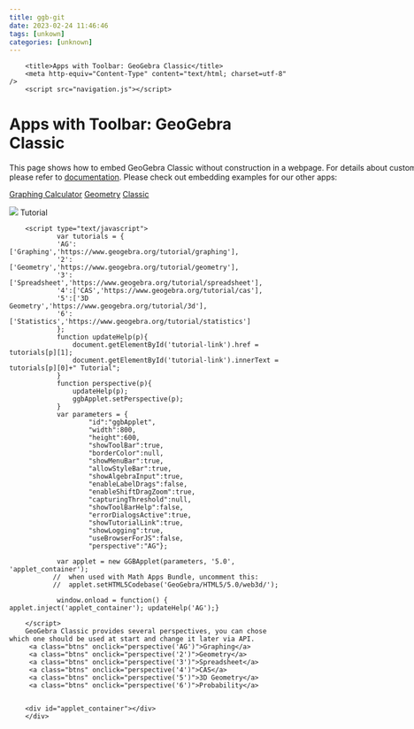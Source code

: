```yaml
---
title: ggb-git
date: 2023-02-24 11:46:46
tags: [unkown]
categories: [unknown]
---
```



        <title>Apps with Toolbar: GeoGebra Classic</title>
        <meta http-equiv="Content-Type" content="text/html; charset=utf-8" />
		<script src="navigation.js"></script>
<div>
        <h1>Apps with Toolbar: GeoGebra Classic</h1>
        <p style="width:800px">This page shows how to embed GeoGebra Classic without construction in a webpage.
        For details about customization please refer to <a href="https://wiki.geogebra.org/en/Reference:Applet_Parameters">documentation</a>. Please check out embedding examples for our other apps:</p>
          <a class="btn" href="example-graphing.html">Graphing Calculator</a>
        <a class="btn" href="example-geometry.html">Geometry</a>
        <a class="btn active"" href="example-tools.html">Classic</a>
<p><img src="https://www.geogebra.org/images/worksheet/icon-info.png"> <a id="tutorial-link" target="_blank">Tutorial</a></p>
        <script type="text/javascript" src="https://cdn.geogebra.org/apps/deployggb.js"></script>

        <script type="text/javascript">
				var tutorials = {
				'AG':['Graphing','https://www.geogebra.org/tutorial/graphing'],
				'2':['Geometry','https://www.geogebra.org/tutorial/geometry'],				
				'3':['Spreadsheet','https://www.geogebra.org/tutorial/spreadsheet'],				
				'4':['CAS','https://www.geogebra.org/tutorial/cas'],
				'5':['3D Geometry','https://www.geogebra.org/tutorial/3d'],
				'6':['Statistics','https://www.geogebra.org/tutorial/statistics']
				};
				function updateHelp(p){
					document.getElementById('tutorial-link').href = tutorials[p][1];
					document.getElementById('tutorial-link').innerText = tutorials[p][0]+" Tutorial";
				}
				function perspective(p){
					updateHelp(p);
					ggbApplet.setPerspective(p);
				}
                var parameters = {
                        "id":"ggbApplet",
                        "width":800,
                        "height":600,
                        "showToolBar":true,
                        "borderColor":null,
                        "showMenuBar":true,
                        "allowStyleBar":true,
                        "showAlgebraInput":true,
                        "enableLabelDrags":false,
                        "enableShiftDragZoom":true,
                        "capturingThreshold":null,
                        "showToolBarHelp":false,
                        "errorDialogsActive":true,
                        "showTutorialLink":true,
                        "showLogging":true,
                        "useBrowserForJS":false,
                        "perspective":"AG"};

                var applet = new GGBApplet(parameters, '5.0', 'applet_container');
               //  when used with Math Apps Bundle, uncomment this:
               //  applet.setHTML5Codebase('GeoGebra/HTML5/5.0/web3d/');

                window.onload = function() { applet.inject('applet_container'); updateHelp('AG');}

        </script>
        GeoGebra Classic provides several perspectives, you can chose which one should be used at start and change it later via API. 
		 <a class="btns" onclick="perspective('AG')">Graphing</a>
		 <a class="btns" onclick="perspective('2')">Geometry</a>
		 <a class="btns" onclick="perspective('3')">Spreadsheet</a>
		 <a class="btns" onclick="perspective('4')">CAS</a>
		 <a class="btns" onclick="perspective('5')">3D Geometry</a>
		 <a class="btns" onclick="perspective('6')">Probability</a>


        <div id="applet_container"></div>
		</div>
